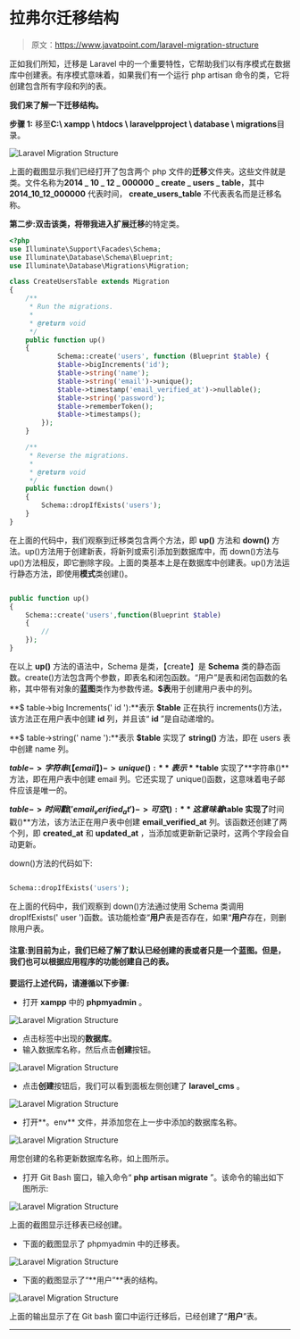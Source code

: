 # 拉弗尔迁移结构

> 原文：<https://www.javatpoint.com/laravel-migration-structure>

正如我们所知，迁移是 Laravel 中的一个重要特性，它帮助我们以有序模式在数据库中创建表。有序模式意味着，如果我们有一个运行 php artisan 命令的类，它将创建包含所有字段和列的表。

**我们来了解一下迁移结构。**

**步骤 1:** 移至**C:\ xampp \ htdocs \ laravelpproject \ database \ migrations**目录。

![Laravel Migration Structure](img/8d136e49e96ed9738b0747d97137b5d8.png)

上面的截图显示我们已经打开了包含两个 php 文件的**迁移**文件夹。这些文件就是类。文件名称为**2014 _ 10 _ 12 _ 000000 _ create _ users _ table**，其中 **2014_10_12_000000** 代表时间， **create_users_table** 不代表表名而是迁移名称。

**第二步:**双击该类，将带我进入扩展**迁移**的特定类。

```php
<?php
use Illuminate\Support\Facades\Schema;
use Illuminate\Database\Schema\Blueprint;
use Illuminate\Database\Migrations\Migration;

class CreateUsersTable extends Migration
{
    /**
     * Run the migrations.
     *
     * @return void
     */
    public function up()
    {
            Schema::create('users', function (Blueprint $table) {
            $table->bigIncrements('id');
            $table->string('name');
            $table->string('email')->unique();
            $table->timestamp('email_verified_at')->nullable();
            $table->string('password');
            $table->rememberToken();
            $table->timestamps();
        });
    }

    /**
     * Reverse the migrations.
     *
     * @return void
     */
    public function down()
    {
        Schema::dropIfExists('users');
    }
}

```

在上面的代码中，我们观察到迁移类包含两个方法，即 **up()** 方法和 **down()** 方法。up()方法用于创建新表，将新列或索引添加到数据库中，而 down()方法与 up()方法相反，即它删除字段。上面的类基本上是在数据库中创建表。up()方法运行静态方法，即使用**模式**类创建()。

```php

public function up()
{
    Schema::create('users',function(Blueprint $table)
    {
        //
    });
}

```

在以上 **up()** 方法的语法中，Schema 是类，【create】是 **Schema** 类的静态函数。create()方法包含两个参数，即表名和闭包函数。“用户”是表和闭包函数的名称，其中带有对象的**蓝图**类作为参数传递。**$表**用于创建用户表中的列。

**$ table->big Increments(' id '):**表示 **$table** 正在执行 increments()方法，该方法正在用户表中创建 **id** 列，并且该“ **id** ”是自动递增的。

**$ table->string(' name '):**表示 **$table** 实现了 **string()** 方法，即在 users 表中创建 name 列。

**$table- >字符串(【email】)->unique():**表示 **$table** 实现了**字符串()**方法，即在用户表中创建 email 列。它还实现了 unique()函数，这意味着电子邮件应该是唯一的。

**$table- >时间戳(' email_verified_at')- >可空():**这意味着$table 实现了**时间戳()**方法，该方法正在用户表中创建 **email_verified_at** 列。该函数还创建了两个列，即 **created_at** 和 **updated_at** ，当添加或更新新记录时，这两个字段会自动更新。

down()方法的代码如下:

```php

Schema::dropIfExists('users');

```

在上面的代码中，我们观察到 down()方法通过使用 Schema 类调用 dropIfExists(' user ')函数。该功能检查“**用户**表是否存在，如果“**用户**存在，则删除用户表。

#### 注意:到目前为止，我们已经了解了默认已经创建的表或者只是一个蓝图。但是，我们也可以根据应用程序的功能创建自己的表。

**要运行上述代码，请遵循以下步骤:**

*   打开 **xampp** 中的 **phpmyadmin** 。

![Laravel Migration Structure](img/023366536dd25ad8efddf072240d114c.png)

*   点击标签中出现的**数据库**。
*   输入数据库名称，然后点击**创建**按钮。

![Laravel Migration Structure](img/4541bab5918b8baa57f3eaaa8f83b6cb.png)

*   点击**创建**按钮后，我们可以看到面板左侧创建了 **laravel_cms** 。

![Laravel Migration Structure](img/426177c4cdd5ffd4fe7b21a15a43d93e.png)

*   打开**。env** 文件，并添加您在上一步中添加的数据库名称。

![Laravel Migration Structure](img/d12c6b866766d3b30a399e239e353b94.png)

用您创建的名称更新数据库名称，如上图所示。

*   打开 Git Bash 窗口，输入命令“ **php artisan migrate** ”。该命令的输出如下图所示:

![Laravel Migration Structure](img/5ff8902034c5a87b15dab93be88f3421.png)

上面的截图显示迁移表已经创建。

*   下面的截图显示了 phpmyadmin 中的迁移表。

![Laravel Migration Structure](img/48da651b280b94042820547387ecc0e5.png)

*   下面的截图显示了“**用户”**表的结构。

![Laravel Migration Structure](img/7c4a0d6afa64ebd40f1cb54e75c0ec3d.png)

上面的输出显示了在 Git bash 窗口中运行迁移后，已经创建了“**用户**”表。

* * *
